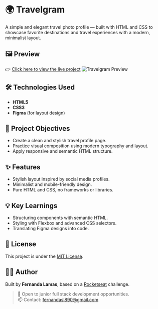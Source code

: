 # 🌍 Travelgram

A simple and elegant travel photo profile — built with HTML and CSS to showcase favorite destinations and travel experiences with a modern, minimalist layout.

## 🖼️ Preview

👉 [Click here to view the live project](https://fernandalamas.github.io/Travelgram/)
![Travelgram Preview](https://github.com/user-attachments/assets/07572008-9b4f-46e2-a156-c7b11f3dd7db)

## 🛠️ Technologies Used

- **HTML5**
- **CSS3**
- **Figma** (for layout design)

## 🎯 Project Objectives

- Create a clean and stylish travel profile page.
- Practice visual composition using modern typography and layout.
- Apply responsive and semantic HTML structure.

## ✨ Features

- Stylish layout inspired by social media profiles.
- Minimalist and mobile-friendly design.
- Pure HTML and CSS, no frameworks or libraries.

## 💡 Key Learnings

- Structuring components with semantic HTML.
- Styling with Flexbox and advanced CSS selectors.
- Translating Figma designs into code.

## 📄 License

This project is under the [MIT License](./LICENSE).

## 🙋‍♀️ Author

Built by **Fernanda Lamas**, based on a [Rocketseat](https://www.rocketseat.com.br/) challenge.

> 💼 Open to junior full stack development opportunities.  
> 📫 Contact: fernandasl890@gmail.com
